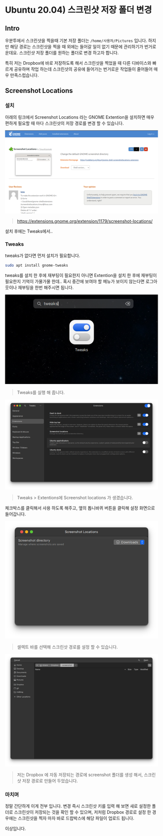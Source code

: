 # Ubuntu 20.04) 스크린샷 저장 폴더 변경

## Intro

우분투에서 스크린샷을 찍을때 기본 저장 폴더는 `/home/사용자/Pictures` 입니다. 하지만 해당 경로는 스크린샷을 찍을 때 외에는 들어갈 일이 없기 때문에 관리하기가 번거로운데요. 스크린샷 저장 폴더를 원하는 폴더로 변경 하고자 합니다.

특히 저는 Dropbox에 바로 저장하도록 해서 스크린샷을 찍었을 때 다른 디바이스와 빠르게 공유하며 작업 하는데 스크린샷의 공유에 들어가는 번거로운 작업들이 줄어들어 매우 만족스럽습니다.

## Screenshot Locations

### 설치

아래의 링크에서 Screenshot Locations 라는 GNOME Extention을 설치하면 매우 편하게 필요할 때 마다 스크린샷의 저장 경로를 변경 할 수 있습니다.

![image-20220125093534017](https://raw.githubusercontent.com/Shane-Park/mdblog/main/OS/linux/ubuntu/screenshotLocation.assets/image-20220125093534017.png)

> https://extensions.gnome.org/extension/1179/screenshot-locations/

설치 후에는 Tweaks에서..

### Tweaks

tweaks가 없다면 먼저 설치가 필요합니다.

```zsh
sudo apt install gnome-tweaks
```

tweaks를 설치 한 후에 재부팅이 필요한지 아니면 Extention을 설치 한 후에 재부팅이 필요한지 기억이 가물가물 한데.. 혹시 중간에 보여야 할 메뉴가 보이지 않는다면 로그아웃이나 재부팅을 한번 해주시면 됩니다.

![image-20220125093619405](https://raw.githubusercontent.com/Shane-Park/mdblog/main/OS/linux/ubuntu/screenshotLocation.assets/image-20220125093619405.png)

> Tweaks를 실행 해 줍니다.

![image-20220125093635302](https://raw.githubusercontent.com/Shane-Park/mdblog/main/OS/linux/ubuntu/screenshotLocation.assets/image-20220125093635302.png)

> Tweaks > Extentions에 Screenshot locations 가 생겼습니다.

체크박스를 클릭해서 사용 하도록 해주고, 옆의 톱니바퀴 버튼을 클릭해 설정 화면으로 들어갑니다.

![image-20220125093933332](https://raw.githubusercontent.com/Shane-Park/mdblog/main/OS/linux/ubuntu/screenshotLocation.assets/image-20220125093933332.png)

> 셀렉트 바를 선택해 스크린샷 경로를 설정 할 수 있습니다.

![image-20220125093926204](https://raw.githubusercontent.com/Shane-Park/mdblog/main/OS/linux/ubuntu/screenshotLocation.assets/image-20220125093926204.png)

> 저는 Dropbox 에 자동 저장되는 경로에 screenshot 폴더를 생성 해서, 스크린샷 저장 경로로 만들어 두었습니다.

### 마치며

정말 간단하게 이게 전부 입니다. 변경 즉시 스크린샷 키를 입력 해 보면 새로 설정한 폴더로 스크린샷이 저장되는 것을 확인 할 수 있으며, 저처럼 Dropbox 경로로 설정 한 경우에는 스크린샷을 찍자 마자 바로 드랍박스에 해당 파일이 업로드 됩니다.

이상입니다.